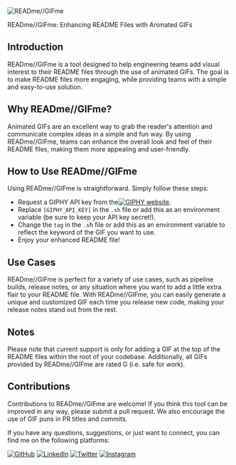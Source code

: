![READme//GIFme](https://media.giphy.com/media/hZhdWL3syQMhoSpOYq/giphy.gif)

READme//GIFme: Enhancing README Files with Animated GIFs

## Introduction

READme//GIFme is a tool designed to help engineering teams add visual interest to their README files through the use of animated GIFs. The goal is to make README files more engaging, while providing teams with a simple and easy-to-use solution.

## Why READme//GIFme?
Animated GIFs are an excellent way to grab the reader's attention and communicate complex ideas in a simple and fun way. By using READme//GIFme, teams can enhance the overall look and feel of their README files, making them more appealing and user-friendly.

## How to Use READme//GIFme

Using READme//GIFme is straightforward. Simply follow these steps:
- Request a GIPHY API key from the[![GIPHY website]([https://img.shields.io/badge/GitHub-0077B5?style=for-the-badge&logo=github&logoColor=white)](https://github.com/jeacovy](https://support.giphy.com/hc/en-us/articles/360020283431-Request-A-GIPHY-API-Key)).
- Replace `[GIPHY_API_KEY]` in the `.sh` file or add this as an environment variable (be sure to keep your API key secret!).
- Change the `tag` in the `.s`h file or add this as an environment variable to reflect the keyword of the GIF you want to use.
- Enjoy your enhanced README file!

## Use Cases
READme//GIFme is perfect for a variety of use cases, such as pipeline builds, release notes, or any situation where you want to add a little extra flair to your README file. With READme//GIFme, you can easily generate a unique and customized GIF each time you release new code, making your release notes stand out from the rest.

## Notes
Please note that current support is only for adding a GIF at the top of the README files within the root of your codebase. Additionally, all GIFs provided by READme//GIFme are rated G (i.e. safe for work).

## Contributions
Contributions to READme//GIFme are welcome! If you think this tool can be improved in any way, please submit a pull request. We also encourage the use of GIF puns in PR titles and commits.

If you have any questions, suggestions, or just want to connect, you can find me on the following platforms:

[![GitHub](https://img.shields.io/badge/GitHub-0077B5?style=for-the-badge&logo=github&logoColor=white)](https://github.com/jeacovy)
[![LinkedIn](https://img.shields.io/badge/LinkedIn-0077B5?style=for-the-badge&logo=linkedin&logoColor=white)](https://www.linkedin.com/in/jeacovygayle)
[![Twitter](https://img.shields.io/badge/Twitter-0077B5?style=for-the-badge&logo=twitter&logoColor=white)](https://twitter.com/jeacovy)
[![Instagram](https://img.shields.io/badge/Instagram-0077B5?style=for-the-badge&logo=instagram&logoColor=white)](https://instagram.com/jeacovy)
